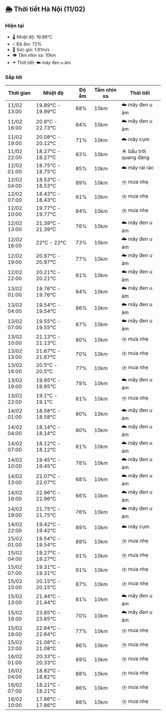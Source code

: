 ## 🌦️ Thời tiết Hà Nội (11/02)

### Hiện tại

- 🌡️ Nhiệt độ: 19.99℃
- 💦 Độ ẩm: 72%
- 💨 Sức gió: 1.61m/s
- 👁️ Tầm nhìn xa: 10km
- ☂️ Thời tiết: ☁️ mây đen u ám

### Sắp tới

| Thời gian | Nhiệt độ | Độ ẩm | Tầm nhìn xa | Thời tiết |
| --- | --- | --- | --- | --- |
| 11/02 13:00 | 19.89℃ - 19.99℃ | 68% | 10km | ☁️ mây đen u ám |
| 11/02 16:00 | 20.9℃ - 22.73℃ | 64% | 10km | ☁️ mây đen u ám |
| 11/02 19:00 | 20.08℃ - 20.12℃ | 71% | 10km | ☁️ mây cụm |
| 11/02 22:00 | 18.27℃ - 18.27℃ | 83% | 10km | ☀️ bầu trời quang đãng |
| 12/02 01:00 | 18.75℃ - 18.75℃ | 85% | 10km | ☁️ mây rải rác |
| 12/02 04:00 | 18.53℃ - 18.53℃ | 89% | 10km | ⛈️ mưa nhẹ |
| 12/02 07:00 | 18.43℃ - 18.43℃ | 91% | 10km | ⛈️ mưa nhẹ |
| 12/02 10:00 | 19.77℃ - 19.77℃ | 84% | 10km | ⛈️ mưa nhẹ |
| 12/02 13:00 | 21.39℃ - 21.39℃ | 76% | 10km | ☁️ mây đen u ám |
| 12/02 16:00 | 22℃ - 22℃ | 73% | 10km | ☁️ mây đen u ám |
| 12/02 19:00 | 20.97℃ - 20.97℃ | 77% | 10km | ☁️ mây đen u ám |
| 12/02 22:00 | 20.21℃ - 20.21℃ | 81% | 10km | ☁️ mây đen u ám |
| 13/02 01:00 | 19.76℃ - 19.76℃ | 84% | 10km | ☁️ mây đen u ám |
| 13/02 04:00 | 19.54℃ - 19.54℃ | 86% | 10km | ☁️ mây đen u ám |
| 13/02 07:00 | 19.55℃ - 19.55℃ | 87% | 10km | ☁️ mây đen u ám |
| 13/02 10:00 | 21.13℃ - 21.13℃ | 80% | 10km | ⛈️ mưa nhẹ |
| 13/02 13:00 | 21.67℃ - 21.67℃ | 70% | 10km | ⛈️ mưa nhẹ |
| 13/02 16:00 | 20.5℃ - 20.5℃ | 77% | 10km | ⛈️ mưa nhẹ |
| 13/02 19:00 | 19.95℃ - 19.95℃ | 79% | 10km | ☁️ mây đen u ám |
| 13/02 22:00 | 19.1℃ - 19.1℃ | 81% | 10km | ⛈️ mưa nhẹ |
| 14/02 01:00 | 18.58℃ - 18.58℃ | 80% | 10km | ☁️ mây đen u ám |
| 14/02 04:00 | 18.14℃ - 18.14℃ | 80% | 10km | ☁️ mây đen u ám |
| 14/02 07:00 | 18.12℃ - 18.12℃ | 81% | 10km | ☁️ mây đen u ám |
| 14/02 10:00 | 19.45℃ - 19.45℃ | 78% | 10km | ☁️ mây đen u ám |
| 14/02 13:00 | 22.07℃ - 22.07℃ | 68% | 10km | ☁️ mây đen u ám |
| 14/02 16:00 | 22.96℃ - 22.96℃ | 66% | 10km | ☁️ mây đen u ám |
| 14/02 19:00 | 21.75℃ - 21.75℃ | 76% | 10km | ☁️ mây đen u ám |
| 14/02 22:00 | 19.42℃ - 19.42℃ | 89% | 10km | ☁️ mây cụm |
| 15/02 01:00 | 19.54℃ - 19.54℃ | 89% | 10km | ⛈️ mưa nhẹ |
| 15/02 04:00 | 19.27℃ - 19.27℃ | 91% | 10km | ⛈️ mưa nhẹ |
| 15/02 07:00 | 19.31℃ - 19.31℃ | 91% | 10km | ⛈️ mưa nhẹ |
| 15/02 10:00 | 20.15℃ - 20.15℃ | 87% | 10km | ⛈️ mưa nhẹ |
| 15/02 13:00 | 21.44℃ - 21.44℃ | 81% | 10km | ☁️ mây đen u ám |
| 15/02 16:00 | 23.85℃ - 23.85℃ | 70% | 10km | ☁️ mây đen u ám |
| 15/02 19:00 | 22.64℃ - 22.64℃ | 77% | 10km | ⛈️ mưa nhẹ |
| 15/02 22:00 | 21.08℃ - 21.08℃ | 86% | 10km | ⛈️ mưa nhẹ |
| 16/02 01:00 | 20.33℃ - 20.33℃ | 89% | 10km | ⛈️ mưa nhẹ |
| 16/02 04:00 | 18.82℃ - 18.82℃ | 88% | 10km | ⛈️ mưa nhẹ |
| 16/02 07:00 | 18.21℃ - 18.21℃ | 86% | 10km | ⛈️ mưa nhẹ |
| 16/02 10:00 | 17.86℃ - 17.86℃ | 88% | 10km | ⛈️ mưa nhẹ |

